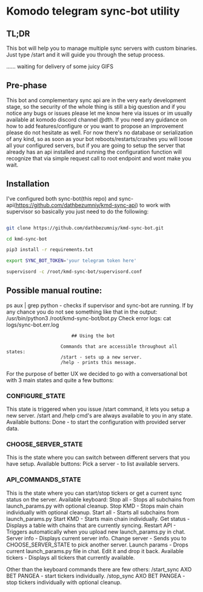 # Komodo telegram sync-bot utility

## TL;DR

This bot will help you to manage multiple sync servers with custom binaries. Just type /start and it will guide you through the setup process.


...... waiting for delivery of some juicy GIFS



## Pre-phase
This bot and complementary sync api are in the very early development stage, so the security of the whole thing is still a big question and if you notice any bugs or issues please let me know here via issues or im usually available at komodo discord channel @dth. If you need any guidance on how to add features/configure or you want to propose an improvement please do not hesitate as well. For now there's no database or serialization of any kind, so as soon as your bot reboots/restarts/crashes you will loose all your configured servers, but if you are going to setup the server that already has an api installed and running the configuration function will recognize that via simple request call to root endpoint and wont make you wait.


## Installation
I've configured both sync-bot(this repo) and sync-api(https://github.com/dathbezumniy/kmd-sync-api) to work with supervisor so basically you just need to do the following:

```sh    assuming you are in (~)root directory

git clone https://github.com/dathbezumniy/kmd-sync-bot.git

cd kmd-sync-bot

pip3 install -r requirements.txt

export SYNC_BOT_TOKEN='your telegram token here'

supervisord -c /root/kmd-sync-bot/supervisord.conf

```

## Possible manual routine:
ps aux | grep python - checks if supervisor and sync-bot are running. If by any chance you do not see something like that in the output: /usr/bin/python3 /root/kmd-sync-bot/bot.py
Check error logs:
cat logs/sync-bot.err.log





                            ## Using the bot

                        Commands that are accessible throughout all states:
                        /start - sets up a new server.
                        /help - prints this message.

For the purpose of better UX we decided to go with a conversational bot with 3 main states and quite a few buttons:

### CONFIGURE_STATE
This state is triggered when you issue /start command, it lets you setup a new server. /start and /help cmd's are always available to you in any state.
Available buttons:   Done - to start the configuration with provided server data.


### CHOOSE_SERVER_STATE
This is the state where you can switch between different servers that you have setup.
Available buttons:   Pick a server - to list available servers.


### API_COMMANDS_STATE
This is the state where you can start/stop tickers or get a current sync status on the server.
Available keyboard:  Stop all - Stops all subchains from launch_params.py with optional cleanup.
                     Stop KMD - Stops main chain individually with optional cleanup.
                    Start all - Starts all subchains from launch_params.py
                    Start KMD - Starts main chain individually.
                   Get status - Displays a table with chains that are currently syncing.
                  Restart API - Triggers automatically when you upload new launch_params.py in chat.             
                  Server info - Displays current server info.
                Change server - Sends you to CHOOSE_SERVER_STATE to pick another server.
                Launch params - Drops current launch_params.py file in chat. Edit it and drop it back.
            Available tickers - Displays all tickers that currently available.
                  
Other than the keyboard commands there are few others:
/start_sync AXO BET PANGEA - start tickers individually.
 /stop_sync AXO BET PANGEA - stop tickers individually with optional cleanup.


